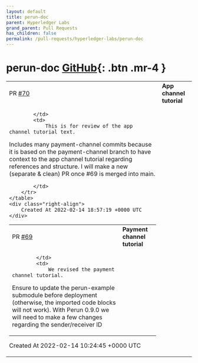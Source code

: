 ```yaml
---
layout: default
title: perun-doc
parent: Hyperledger Labs
grand_parent: Pull Requests
has_children: false
permalink: /pull-requests/hyperledger-labs/perun-doc
---
```


# perun-doc <span class="fs-3 right-align">[GitHub](https://github.com/hyperledger-labs/perun-doc){: .btn .mr-4 }</span>


<div>
    <table>
        <tr>
            <td>
                PR <a href="https://github.com/hyperledger-labs/perun-doc/pull/70" class=".btn">#70</a>
            </td>
            <td>
                <b>
                    App channel tutorial
                </b>
            </td>
        </tr>
        <tr>
            <td>
                
            </td>
            <td>
                This is for review of the app channel tutorial text.
Includes many payment-channel commits because it is based on the payment-channel branch to have context to the app channel tutorial regarding references and structure.
I will make a new (separate & clean) PR once #69 is merged into main.

            </td>
        </tr>
    </table>
    <div class="right-align">
        Created At 2022-02-14 18:57:19 +0000 UTC
    </div>
</div>

<div>
    <table>
        <tr>
            <td>
                PR <a href="https://github.com/hyperledger-labs/perun-doc/pull/69" class=".btn">#69</a>
            </td>
            <td>
                <b>
                    Payment channel tutorial
                </b>
            </td>
        </tr>
        <tr>
            <td>
                
            </td>
            <td>
                We revised the payment channel tutorial.
Ensure to update the perun-example submodule before deployment (otherwise, the imported code blocks will not work).
With Perun 0.9.0 we will need to make a few changes regarding the sender/receiver ID
            </td>
        </tr>
    </table>
    <div class="right-align">
        Created At 2022-02-14 10:24:45 +0000 UTC
    </div>
</div>

